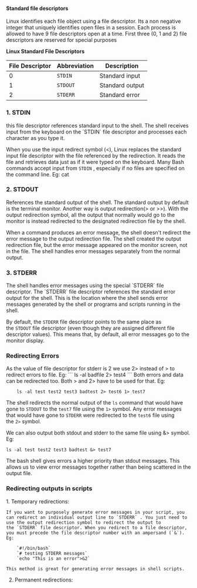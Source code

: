 <h4>Standard file descriptors </h4>
Linux identifies each file object using a file descriptor. Its a non negative integer that uniquely identifies open files in a session. Each process is allowed to have 9 file descriptors open at a time. First three (0, 1 and 2) file descriptors are reserved for special purposes

**Linux Standard File Descriptors**

| File Descriptor | Abbreviation | Description     |
| --------------- | ------------ | --------------- |
| 0               | `STDIN`      | Standard input  |
| 1               | `STDOUT`     | Standard output |
| 2               | `STDERR`     | Standard error  |

<h3> 1. STDIN </h3>
this file descriptor references standard input to the shell. The shell receives input from the keyboard on the `STDIN` file descriptor and processes each character as you type it.

When you use the input redirect symbol (<), Linux replaces the standard input file descriptor with the file referenced by the redirection. It reads the file and retrieves data just as if it were typed on the keyboard. Many Bash commands accept input from `STDIN` , especially if no files are specified on the command line. Eg: cat

<h3> 2. STDOUT </h3>
References the standard output of the shell. The standard output by default is the terminal monitor. Another way is output redirection(> or >>). With the output redirection symbol, all the output that normally would go to the monitor is instead redirected to the designated redirection file by the shell.

When a command produces an error message, the shell doesn't redirect the error message to the output redirection file. The shell created the output redirection file, but the error message appeared on the monitor screen, not in the file. The shell handles error messages separately from the normal output.

<h3> 3. STDERR </h3>
The shell handles error messages using the special `STDERR` file descriptor. The `STDERR` file descriptor references the standard error output for the shell. This is the location where the shell sends error messages generated by the shell or programs and scripts running in the shell.

By default, the `STDERR` file descriptor points to the same place as the `STDOUT` file descriptor (even though they are assigned different file descriptor values). This means that, by default, all error messages go to the monitor display.


<h3> Redirecting Errors </h3>
As the value of file descriptor for stderr is 2 we use 2> instead of > to redirect errors to file. 
Eg: 
		```
		ls -al badfile 2> test4
		```
Both errors and data can be redirected too. Both > and 2> have to be used for that. Eg:

		ls -al test test2 test3 badtest 2> test6 1> test7

The shell redirects the normal output of the `ls` command that would have gone to `STDOUT` to the `test7` file using the `1>` symbol. Any error messages that would have gone to `STDERR` were redirected to the `test6` file using the `2>` symbol.

We can also output both stdout and stderr to the same file using &> symbol. Eg: 

	ls -al test test2 test3 badtest &> test7

The bash shell gives errors a higher priority than stdout messages. This allows us to view error messages together rather than being scattered in the output file. 


<h3> Redirecting outputs in scripts </h3>
1. Temporary redirections: 

	If you want to purposely generate error messages in your script, you can redirect an individual output line to `STDERR` . You just need to use the output redirection symbol to redirect the output to the `STDERR` file descriptor. When you redirect to a file descriptor, you must precede the file descriptor number with an ampersand (`&`). Eg:

		`#!/bin/bash` 
		`# testing STDERR messages` 
		`echo "This is an error">&2`

	This method is great for generating error messages in shell scripts.

2. Permanent redirections: 

	
